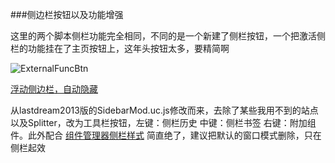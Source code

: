 ###侧边栏按钮以及功能增强

这里的两个脚本侧栏功能完全相同，不同的是一个新建了侧栏按钮，一个把激活侧栏的功能挂在了主页按钮上，这年头按钮太多，要精简啊

![ExternalFuncBtn](https://github.com/defpt/userChromeJs/blob/master/Sidebar/sidebar.png?raw=true)

[浮动侧边栏，自动隐藏](https://github.com/defpt/userChromeJs/blob/master/Sidebar/Sidebar_autohide.css)

从lastdream2013版的SidebarMod.uc.js修改而来，去除了某些我用不到的站点以及Splitter，改为工具栏按钮，左键：侧栏历史 中键：侧栏书签 右键：附加组件。此外配合 [组件管理器侧栏样式](http://userstyles.org/styles/48731/add-ons-manager-in-the-sidebar) 简直绝了，建议把默认的窗口模式删除，只在侧栏起效